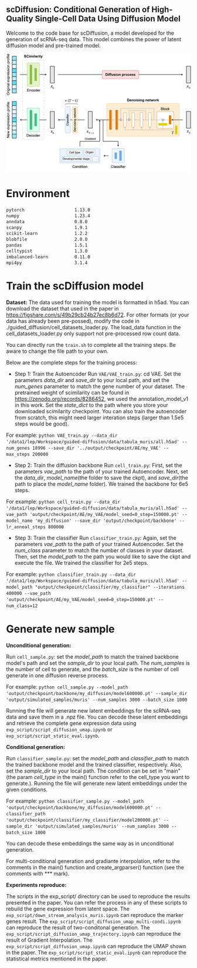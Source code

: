 ## scDiffusion: Conditional Generation of High-Quality Single-Cell Data Using Diffusion Model
Welcome to the code base for scDiffusion, a model developed for the generation of scRNA-seq data. This model combines the power of latent diffusion model and pre-trained model.

<!-- ![image](model_archi.png) -->
<div align="center">  
    <img src="model_archi.png" width="650">  
</div>  


# Environment
```
pytorch                   1.13.0  
numpy                     1.23.4  
anndata                   0.8.0  
scanpy                    1.9.1  
scikit-learn              1.2.2  
blobfile                  2.0.0  
pandas                    1.5.1  
celltypist                1.3.0  
imbalanced-learn          0.11.0  
mpi4py                    3.1.4  
```

# Train the scDiffusion model

**Dataset:**
The data used for training the model is formatted in h5ad. You can download the dataset that used in the paper in https://figshare.com/s/49b29cb24b27ec8b6d72. For other formats (or your data has already been pre-possed), modify the code in ./guided_diffusion/cell_datasets_loader.py. The load_data function in the cell_datasets_loader.py only support not pre-processed row count data.

You can directly run the `train.sh` to complete all the training steps. Be aware to change the file path to your own.

Below are the complete steps for the training process:

- Step 1: Train the Autoencoder
Run `VAE/VAE_train.py`: cd VAE. Set the parameters *data_dir* and *save_dir* to your local path, and set the *num_genes* parameter to match the gene number of your dataset. The pretrained weight of scimilarity can be found in https://zenodo.org/records/8286452, we used the annotation_model_v1 in this work. Set the *state_dict* to the path where you store your downloaded scimilarity checkpoint. You can also train the autoencoder from scratch, this might need larger interation steps (larger than 1.5e5 steps would be good).

For example:
`python VAE_train.py --data_dir '/data1/lep/Workspace/guided-diffusion/data/tabula_muris/all.h5ad' --num_genes 18996 --save_dir '../output/checkpoint/AE/my_VAE' --max_steps 200000`

- Step 2: Train the diffusion backbone
Run `cell_train.py`: First, set the parameters *vae_path* to the path of your trained Autoencoder. Next, set the *data_dir*, *model_name*(the folder to save the ckpt), and *save_dir*(the path to place the *model_name* folder). We trained the backbone for 6e5 steps.

For example:
`python cell_train.py --data_dir '/data1/lep/Workspace/guided-diffusion/data/tabula_muris/all.h5ad' --vae_path 'output/checkpoint/AE/my_VAE/model_seed=0_step=150000.pt' --model_name 'my_diffusion' --save_dir 'output/checkpoint/backbone' --lr_anneal_steps 800000`

- Step 3: Train the classifier
Run `classifier_train.py`: Again, set the parameters *vae_path* to the path of your trained Autoencoder. Set the *num_class* parameter to match the number of classes in your dataset. Then, set the *model_path* to the path you would like to save the ckpt and execute the file. We trained the classifier for 2e5 steps.

For example:
`python classifier_train.py --data_dir '/data1/lep/Workspace/guided-diffusion/data/tabula_muris/all.h5ad' --model_path "output/checkpoint/classifier/my_classifier" --iterations 400000 --vae_path 'output/checkpoint/AE/my_VAE/model_seed=0_step=150000.pt' --num_class=12`

# Generate new sample

**Unconditional generation:**

Run `cell_sample.py`: set the *model_path* to match the trained backbone model's path and set the *sample_dir* to your local path. The *num_samples* is the number of cell to generate, and the *batch_size* is the number of cell generate in one diffusion reverse process.

For example:
`python cell_sample.py --model_path 'output/checkpoint/backbone/my_diffusion/model600000.pt' --sample_dir 'output/simulated_samples/muris' --num_samples 3000 --batch_size 1000`

 Running the file will generate new latent embeddings for the scRNA-seq data and save them in a .npz file. You can decode these latent embeddings and retrieve the complete gene expression data using `exp_script/script_diffusion_umap.ipynb` or `exp_script/script_static_eval.ipynb`.

**Conditional generation:**

Run `classifier_sample.py`: set the *model_path* and *classifier_path* to match the trained backbone model and the trained classifier, respectively. Also, set the *sample_dir* to your local path. The condition can be set in "main" (the param *cell_type* in the main() function refer to the cell_type you want to generate.). Running the file will generate new latent embeddings under the given conditions. 

For example:
`python classifier_sample.py --model_path 'output/checkpoint/backbone/my_diffusion/model600000.pt' --classifier_path 'output/checkpoint/classifier/my_classifier/model200000.pt' --sample_dir 'output/simulated_samples/muris' --num_samples 3000 --batch_size 1000`

You can decode these embeddings the same way as in unconditional generation.

For multi-conditional generation and gradiante interpolation, refer to the comments in the main() function and create_argparser() function (see the comments with *** mark).

**Experiments reproduce:**

The scripts in the exp_script/ directory can be used to reproduce the results presented in the paper. You can refer the process in any of these scripts to rebuild the gene expression from latent space. The `exp_script/down_stream_analysis_muris.ipynb` can reproduce the marker genes result. The `exp_script/script_diffusion_umap_multi-condi.ipynb` can reproduce the result of two-conditonal generation. The `exp_script/script_diffusion_umap_trajectory.ipynb` can reproduce the result of Gradient Interpolation. The `exp_script/script_diffusion_umap.ipynb` can reproduce the UMAP shown in the paper. The `exp_script/script_static_eval.ipynb` can reproduce the statistical metrics mentioned in the paper.
